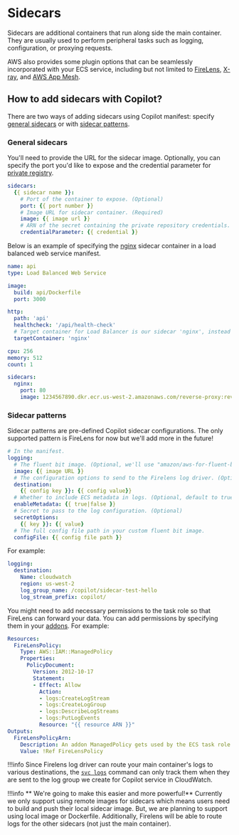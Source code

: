 # Sidecars
Sidecars are additional containers that run along side the main container. They are usually used to perform peripheral tasks such as logging, configuration, or proxying requests.

AWS also provides some plugin options that can be seamlessly incorporated with your ECS service, including but not limited to [FireLens](https://docs.aws.amazon.com/AmazonECS/latest/developerguide/using_firelens.html), [X-ray](https://aws.amazon.com/xray/), and [AWS App Mesh](https://aws.amazon.com/app-mesh/).

## How to add sidecars with Copilot?
There are two ways of adding sidecars using Copilot manifest: specify [general sidecars](#general-sidecars) or with [sidecar patterns](#sidecar-patterns).

### General sidecars
You'll need to provide the URL for the sidecar image. Optionally, you can specify the port you'd like to expose and the credential parameter for [private registry](https://docs.aws.amazon.com/AmazonECS/latest/developerguide/private-auth.html).

``` yaml
sidecars:
  {{ sidecar name }}:
    # Port of the container to expose. (Optional)
    port: {{ port number }}
    # Image URL for sidecar container. (Required)
    image: {{ image url }}
    # ARN of the secret containing the private repository credentials. (Optional)
    credentialParameter: {{ credential }}
```

Below is an example of specifying the [nginx](https://www.nginx.com/) sidecar container in a load balanced web service manifest.

``` yaml
name: api
type: Load Balanced Web Service

image:
  build: api/Dockerfile
  port: 3000

http:
  path: 'api'
  healthcheck: '/api/health-check'
  # Target container for Load Balancer is our sidecar 'nginx', instead of the service container.
  targetContainer: 'nginx'

cpu: 256
memory: 512
count: 1

sidecars:
  nginx:
    port: 80
    image: 1234567890.dkr.ecr.us-west-2.amazonaws.com/reverse-proxy:revision_1
```

### Sidecar patterns
Sidecar patterns are pre-defined Copilot sidecar configurations. The only supported pattern is FireLens for now but we'll add more in the future!

``` yaml
# In the manifest.
logging:
  # The fluent bit image. (Optional, we'll use "amazon/aws-for-fluent-bit:latest" by default)
  image: {{ image URL }}
  # The configuration options to send to the Firelens log driver. (Optional)
  destination:
    {{ config key }}: {{ config value}}
  # Whether to include ECS metadata in logs. (Optional, default to true)
  enableMetadata: {{ true|false }}
  # Secret to pass to the log configuration. (Optional)
  secretOptions:
    {{ key }}: {{ value}
  # The full config file path in your custom fluent bit image.
  configFile: {{ config file path }}
```
For example:

``` yaml
logging:
  destination:
    Name: cloudwatch
    region: us-west-2
    log_group_name: /copilot/sidecar-test-hello
    log_stream_prefix: copilot/
```

You might need to add necessary permissions to the task role so that FireLens can forward your data. You can add permissions by specifying them in your [addons](/docs/developing/additional-aws-resources). For example:

``` yaml
Resources:
  FireLensPolicy:
    Type: AWS::IAM::ManagedPolicy
    Properties:
      PolicyDocument:
        Version: 2012-10-17
        Statement:
        - Effect: Allow
          Action:
          - logs:CreateLogStream
          - logs:CreateLogGroup
          - logs:DescribeLogStreams
          - logs:PutLogEvents
          Resource: "{{ resource ARN }}"
Outputs:
  FireLensPolicyArn:
    Description: An addon ManagedPolicy gets used by the ECS task role
    Value: !Ref FireLensPolicy
```

!!!info
    Since Firelens log driver can route your main container's logs to various destinations, the [`svc logs`](/docs/commands/svc-logs) command can only track them when they are sent to the log group we create for Copilot service in CloudWatch. 

!!!info
    ** We're going to make this easier and more powerful!** Currently we only support using remote images for sidecars which means users need to build and push their local sidecar image. But, we are planning to support using local image or Dockerfile. Additionally, Firelens will be able to route logs for the other sidecars (not just the main container).